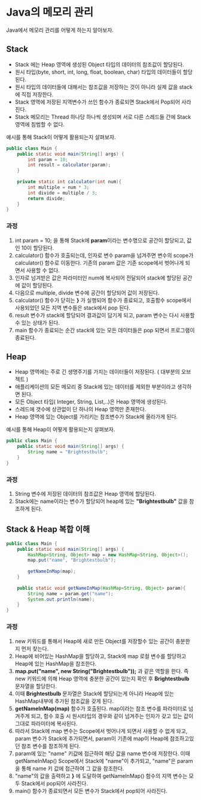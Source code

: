 # Java의 메모리 관리
Java에서 메모리 관리를 어떻게 하는지 알아보자.

## Stack
- Stack 에는 Heap 영역에 생성된 Object 타입의 데이터의 참조값이 할당된다.
- 원시 타입(byte, short, int, long, float, boolean, char) 타입의 데이터들이 할당된다.
- 원시 타입의 데이터들에 대해서는 참조값을 저장하는 것이 아니라 실제 값을 stack에 직접 저장한다.
- Stack 영역에 저장된 지역변수가 쓰인 함수가 종료되면 Stack에서 Pop되어 사라진다.
- Stack 메모리는 Thread 하나당 하나씩 생성되며 서로 다른 스레드들 간에 Stack 영역에 침범할 수 없다.

예시를 통해 Stack이 어떻게 활용되는지 살펴보자.

```java
public class Main {
    public static void main(String[] args) {
        int param = 10;
        int result = calculator(param);
    }
    
    private static int calculator(int num){
        int multiple = num * 3;
        int divide = multiple / 3;
        return divide;
    }
}
```

### 과정
1. int param = 10; 을 통해 Stack에 **param**이라는 변수명으로 공간이 할당되고, 값인 10이 할당된다.
2. calculator() 함수가 호출되는데, 인자로 변수 param을 넘겨주면 변수의 scope가 calculator() 함수로 이동한다. 기존의 param 값은 기존 scope에서 벗어나게 되면서 사용할 수 없다.
3. 인자로 넘겨받은 값은 파라미터인 num에 복사되어 전달되어 stack에 할당된 공간에 값이 할당된다.
4. 다음으로 multiple, divide 변수에 공간이 할당되어 값이 저장된다.
5. calculator() 함수가 닫히는 **}** 가 실행되어 함수가 종료되고, 호출함수 scope에서 사용되었던 모든 지역 변수들은 stack에서 pop 된다.
6. result 변수가 stack에 할당되어 결과값이 담기게 되고, param 변수는 다시 사용할 수 있는 상태가 된다.
7. main 함수가 종료되는 순간 stack에 있는 모든 데이터들은 pop 되면서 프로그램이 종료된다.

   
   
   
## Heap
- Heap 영역에는 주로 긴 생명주기를 가지는 데이터들이 저장된다. ( 대부분의 오브젝트 )
- 애플리케이션의 모든 메모리 중 Stack에 있는 데이터를 제외한 부분이라고 생각하면 된다.
- 모든 Object 타입( Integer, String, List,..)은 Heap 영역에 생성된다.
- 스레드에 갯수에 상관없이 단 하나의 Heap 영역만 존재한다.
- Heap 영역에 있는 Object를 가리키는 참조변수가 Stack에 올라가게 된다.

예시를 통해 Heap이 어떻게 활용되는지 살펴보자.

```java
public class Main {
    public static void main(String[] args) {
        String name = "Brightestbulb";
    }
}
```

### 과정
1. String 변수에 저장된 데이터의 참조값은 Heap 영역에 할당된다.
2. Stack에는 name이라는 변수가 할당되어 heap에 있는 **"Brightestbulb"** 값을 참조하게 된다. 

   
   
   
## Stack & Heap 복합 이해

```java
public class Main {
    public static void main(String[] args) {
        HashMap<String, Object> map = new HashMap<String, Object>();
        map.put("name", "Brightestbulb");
     
        getNameInMap(map);
    }
    
    public static void getNameInMap(HashMap<String, Object> param){
        String name = param.get("name");
        System.out.println(name);
    }
}
```

### 과정
1. new 키워드를 통해서 Heap에 새로 만든 Object를 저장할수 있는 공간이 충분한지 먼저 찾는다.
2. Heap에 비어있는 HashMap을 할당하고, Stack에 map 로컬 변수를 할당하고 Heap에 있는 HashMap을 참조한다.
3. **map.put("name", new String("Brightestbulb"));** 과 같은 역할을 한다. 즉 new 키워드에 의해  Heap 영역에 충분한 공간이 있는지 확인 후 **Brightestbulb** 문자열을 할당한다.
4. 이때 **Brightestbulb** 문자열은 Stack에 할당되는게 아니라 Heap에 있는 HashMap내부에 추가된 참조값을 갖게 된다.
5. **getNameInMap(map)** 함수가 호출된다. map이라는 참조 변수를 파라미터로 넘겨주게 되고, 함수 호출 시 원시타입의 경우와 같이 넘겨주는 인자가 갖고 있는 값이 그대로 파라미터에 복사된다. 
6. 따라서 Stack에 map 변수는 Scope에서 벗어나게 되면서 사용할 수 없게 돠고, param 변수가 Stack에 추가되면서, param이 기존에 map이 Heap에 참조하고있던 참조 변수를 참조하게 된다.
7. param에 있는 "name" 키값에 접근하여 해당 값을 name 변수에 저장한다. 이때 getNameInMap() Scope에서 Stack에 "name"이 추가되고, "name"은 param을 통해 name 키 값에 접근하여 그 값을 참조한다.
8. "name"의 값을 출력하고 **}** 에 도달하여 getNameInMap() 함수의 지역 변수는 모두 Stack에서 pop되어 사라진다.
9. main() 함수가 종료되면서 모든 변수가 Stack에서 pop되어 사라진다.
